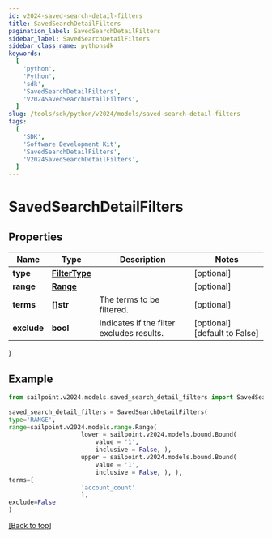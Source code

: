 ```yaml
---
id: v2024-saved-search-detail-filters
title: SavedSearchDetailFilters
pagination_label: SavedSearchDetailFilters
sidebar_label: SavedSearchDetailFilters
sidebar_class_name: pythonsdk
keywords:
  [
    'python',
    'Python',
    'sdk',
    'SavedSearchDetailFilters',
    'V2024SavedSearchDetailFilters',
  ]
slug: /tools/sdk/python/v2024/models/saved-search-detail-filters
tags:
  [
    'SDK',
    'Software Development Kit',
    'SavedSearchDetailFilters',
    'V2024SavedSearchDetailFilters',
  ]
---
```


# SavedSearchDetailFilters

## Properties

| Name | Type | Description | Notes |
| --- | --- | --- | --- |
| **type** | [**FilterType**](filter-type) |  | [optional] |
| **range** | [**Range**](range) |  | [optional] |
| **terms** | **[]str** | The terms to be filtered. | [optional] |
| **exclude** | **bool** | Indicates if the filter excludes results. | [optional] [default to False] |

}

## Example

```python
from sailpoint.v2024.models.saved_search_detail_filters import SavedSearchDetailFilters

saved_search_detail_filters = SavedSearchDetailFilters(
type='RANGE',
range=sailpoint.v2024.models.range.Range(
                    lower = sailpoint.v2024.models.bound.Bound(
                        value = '1',
                        inclusive = False, ),
                    upper = sailpoint.v2024.models.bound.Bound(
                        value = '1',
                        inclusive = False, ), ),
terms=[
                    'account_count'
                    ],
exclude=False
)

```

[[Back to top]](#)
